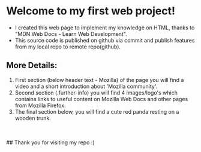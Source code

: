 # Welcome to my first web project!
- I created this web page to implement my knowledge on HTML, thanks to "MDN Web Docs - Learn Web Development".
- This source code is published on github via commit and publish features from my local repo to remote repo(github).

## More Details:
1. First section (below header text - Mozilla) of the page you will find a video and a short introduction about 'Mozilla community'.
2. Second section (.further-info) you will find 4 images/logo's which contains links to useful content on Mozilla Web Docs and other pages from Mozilla Firefox.
3. The final section below, you will find a cute red panda resting on a wooden trunk.
<br>
<br>
## Thank you for visiting my repo :)
